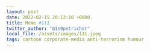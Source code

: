 ```yaml
---
layout: post
date: 2022-02-15 20:13:10 +0000.
title: Meme #111
twitter_author: "@1e9petrichor"
local_file: /assets/images/111.jpeg
tags: cartoon corporate-media anti-terrorism humour
---
```

